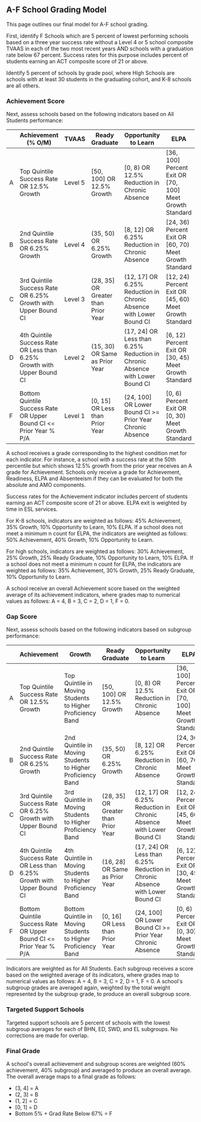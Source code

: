 ## A-F School Grading Model

This page outlines our final model for A-F school grading.

First, identify F Schools which are 5 percent of lowest performing schools based on a three year success rate without a Level 4 or 5 school composite TVAAS in each of the two most recent years AND schools with a graduation rate below 67 percent. Success rates for this purpose includes percent of students earning an ACT composite score of 21 or above.

Identify 5 percent of schools by grade pool, where High Schools are schools with at least 30 students in the graduating cohort, and K-8 schools are all others.

### Achievement Score

Next, assess schools based on the following indicators based on All Students performance:

|   | Achievement (% O/M) | TVAAS | Ready Graduate | Opportunity to Learn | ELPA |
|---|---------------------|-------|----------------|----------------------|------|
| A | Top Quintile Success Rate OR 12.5% Growth | Level 5 | [50, 100] OR 12.5% Growth | [0, 8) OR 12.5% Reduction in Chronic Absence | [36, 100] Percent Exit OR [70, 100] Meet Growth Standard |
| B | 2nd Quintile Success Rate OR 6.25% Growth | Level 4 | (35, 50) OR 6.25% Growth | [8, 12] OR 6.25% Reduction in Chronic Absence | [24, 36) Percent Exit OR [60, 70) Meet Growth Standard |
| C | 3rd Quintile Success Rate OR 6.25% Growth with Upper Bound CI | Level 3 | (28, 35] OR Greater than Prior Year | (12, 17] OR 6.25% Reduction in Chronic Absence with Lower Bound CI | [12, 24) Percent Exit OR [45, 60) Meet Growth Standard |
| D | 4th Quintile Success Rate OR Less than 6.25% Growth with Upper Bound CI | Level 2 | (15, 30) OR Same as Prior Year | (17, 24] OR Less than 6.25% Reduction in Chronic Absence with Lower Bound CI | [6, 12) Percent Exit OR [30, 45) Meet Growth Standard |
| F | Bottom Quintile Success Rate OR Upper Bound CI <= Prior Year % P/A | Level 1 | [0, 15] OR Less than Prior Year | (24, 100] OR Lower Bound CI >= Prior Year Chronic Absence | [0, 6) Percent Exit OR [0, 30) Meet Growth Standard |

A school receives a grade corresponding to the highest condition met for each indicator. For instance, a school with a success rate at the 50th percentile but which shows 12.5% growth from the prior year receives an A grade for Achievement. Schools only receive a grade for Achievement, Readiness, ELPA and Absenteeism if they can be evaluated for both the absolute and AMO components.

Success rates for the Achievement indicator includes percent of students earning an ACT composite score of 21 or above. ELPA exit is weighted by time in ESL services.

For K-8 schools, indicators are weighted as follows: 45% Achievement, 35% Growth, 10% Opportunity to Learn, 10% ELPA. If a school does not meet a minimum n count for ELPA, the indicators are weighted as follows: 50% Achievement, 40% Growth, 10% Opportunity to Learn.

For high schools, indicators are weighted as follows: 30% Achievement, 25% Growth, 25% Ready Graduate, 10% Opportunity to Learn, 10% ELPA. If a school does not meet a minimum n count for ELPA, the indicators are weighted as follows: 35% Achievement, 30% Growth, 25% Ready Graduate, 10% Opportunity to Learn.

A school receive an overall Achievement score based on the weighted average of its achievement indicators, where grades map to numerical values as follows: A = 4, B = 3, C = 2, D = 1, F = 0.

### Gap Score

Next, assess schools based on the following indicators based on subgroup performance:

|   | Achievement | Growth | Ready Graduate | Opportunity to Learn | ELPA |
|---|-------------|--------|----------------|----------------------|------|
| A | Top Quintile Success Rate OR 12.5% Growth | Top Quintile in Moving Students to Higher Proficiency Band | [50, 100] OR 12.5% Growth | [0, 8) OR 12.5% Reduction in Chronic Absence | [36, 100] Percent Exit OR [70, 100] Meet Growth Standard |
| B | 2nd Quintile Success Rate OR 6.25% Growth | 2nd Quintile in Moving Students to Higher Proficiency Band | (35, 50) OR 6.25% Growth | [8, 12] OR 6.25% Reduction in Chronic Absence | [24, 36) Percent Exit OR [60, 70) Meet Growth Standard |
| C | 3rd Quintile Success Rate OR 6.25% Growth with Upper Bound CI | 3rd Quintile in Moving Students to Higher Proficiency Band | (28, 35] OR Greater than Prior Year | (12, 17] OR 6.25% Reduction in Chronic Absence with Lower Bound CI | [12, 24) Percent Exit OR [45, 60) Meet Growth Standard |
| D | 4th Quintile Success Rate OR Less than 6.25% Growth with Upper Bound CI | 4th Quintile in Moving Students to Higher Proficiency Band | (16, 28] OR Same as Prior Year | (17, 24] OR Less than 6.25% Reduction in Chronic Absence with Lower Bound CI | [6, 12) Percent Exit OR [30, 45) Meet Growth Standard |
| F | Bottom Quintile Success Rate OR Upper Bound CI <= Prior Year % P/A | Bottom Quintile in Moving Students to Higher Proficiency Band | [0, 16] OR Less than Prior Year | (24, 100] OR Lower Bound CI >= Prior Year Chronic Absence | [0, 6) Percent Exit OR [0, 30) Meet Growth Standard |

Indicators are weighted as for All Students. Each subgroup receives a score based on the weighted average of its indicators, where grades map to numerical values as follows: A = 4, B = 3, C = 2, D = 1, F = 0. A school's subgroup grades are averaged again, weighted by the total weight represented by the subgroup grade, to produce an overall subgroup score.

### Targeted Support Schools

Targeted support schools are 5 percent of schools with the lowest subgroup averages for each of BHN, ED, SWD, and EL subgroups. No corrections are made for overlap.

### Final Grade

A school's overall achievement and subgroup scores are weighted (60% achievement, 40% subgroup) and averaged to produce an overall average. The overall average maps to a final grade as follows:

+ (3, 4] = A
+ (2, 3] = B
+ (1, 2] = C
+ [0, 1] = D
+ Bottom 5% + Grad Rate Below 67% = F
